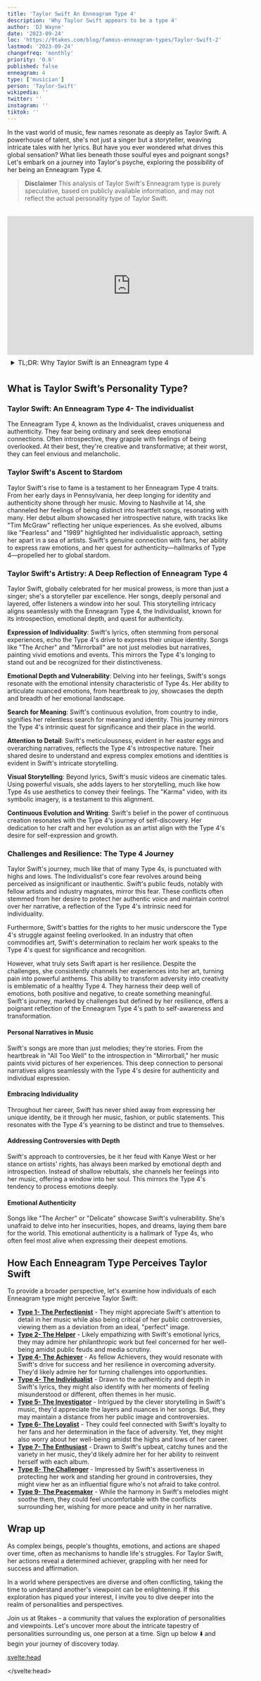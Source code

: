 ```yaml
---
title: 'Taylor Swift An Enneagram Type 4'
description: 'Why Taylor Swift appears to be a type 4'
author: 'DJ Wayne'
date: '2023-09-24'
loc: 'https://9takes.com/blog/famous-enneagram-types/Taylor-Swift-2'
lastmod: '2023-09-24'
changefreq: 'monthly'
priority: '0.6'
published: false
enneagram: 4
type: ['musician']
person: 'Taylor-Swift'
wikipedia: ''
twitter: ''
instagram: ''
tiktok: ''
---
```


<!-- // notes:  -->

<script>
	import  PopCard  from "../../../lib/components/atoms/PopCard.svelte";
</script>

<p class="firstLetter">In the vast world of music, few names resonate as deeply as Taylor Swift. A powerhouse of talent, she's not just a singer but a storyteller, weaving intricate tales with her lyrics. But have you ever wondered what drives this global sensation? What lies beneath those soulful eyes and poignant songs? Let's embark on a journey into Taylor's psyche, exploring the possibility of her being an Enneagram Type 4.</p>

> **Disclaimer** This analysis of Taylor Swift's Enneagram type is purely speculative, based on publicly available information, and may not reflect the actual personality type of Taylor Swift.

<div
  style="display: flex;
    justify-content: center;
    margin: 1rem 0;
  "
>
  <PopCard
    image={`/types/4s/${'Taylor-Swift-4'}.webp`}
    showIcon={false}
    enneagramType="4"
    displayText="Taylor Swift"
    subtext=""
  />
</div>

<iframe width="560" height="315" src="https://www.youtube.com/embed/hLvkAzxqKpM?si=gwa4EQle_hx8kBzr" title="YouTube video player" frameborder="0" allow="accelerometer; autoplay; clipboard-write; encrypted-media; gyroscope; picture-in-picture; web-share" allowfullscreen></iframe>

<details>
<summary class="accordion">TL;DR: Why Taylor Swift is an Enneagram type 4</summary>
<div class="panel">
<ul>
<li><b>The Persistent Pursuit of Success:</b> Grammy award-winning artist Taylor Swift exhibits classic Type 4 attributes, primarily her relentless ambition. Her early move to Nashville and steadfast dedication to her craft, visible in the long hours she pours into the studio, spotlight her inherent need to excel, a characteristic feature of Type 4 - The Achiever.
</li>
<li><b>The Inner Workings of an Achiever:</b> Swift's inner world likely revolves around a continual strive for achievement. As a Type 4, her thoughts, feelings, and daily actions are geared towards projecting a successful image and gaining validation, which is key to her self-esteem. This may include constant self-evaluation and a careful analysis of her public image.
</li>
<li><b>Resilience Amid Controversy:</b> Public feuds with celebrities like <a href="./Kanye">Kanye West</a> and <a href="./Kim-Kardashian">Kim Kardashian</a> have been a part of Swift's journey. But, her resilience in the face of adversity, turning potential setbacks into triumphs through her music, reflects her Type 4 nature. It mirrors the Achiever's coping mechanism, which stems from the fear of being worthless or seen as unsuccessful.
</li>
<li><b>Driven by a Core Motivation:</b> Taylor's core motivation, like most Type 4s, is a fear of worthlessness, which fuels her pursuit of success and validation. Her lyrics, philanthropy, and even the handling of public controversies trace back to this underlying motivation. Understanding this provides insight into Swift's unyielding ambition and persistent resilience, further solidifying her alignment with the Enneagram Type 4 personality.
</li>
</ul>
 </div>
</details>

## What is Taylor Swift’s Personality Type?

### Taylor Swift: An Enneagram Type 4- The individualist

The Enneagram Type 4, known as the Individualist, craves uniqueness and authenticity. They fear being ordinary and seek deep emotional connections. Often introspective, they grapple with feelings of being overlooked. At their best, they're creative and transformative; at their worst, they can feel envious and melancholic.

### Taylor Swift's Ascent to Stardom

Taylor Swift's rise to fame is a testament to her Enneagram Type 4 traits. From her early days in Pennsylvania, her deep longing for identity and authenticity shone through her music. Moving to Nashville at 14, she channeled her feelings of being distinct into heartfelt songs, resonating with many. Her debut album showcased her introspective nature, with tracks like "Tim McGraw" reflecting her unique experiences. As she evolved, albums like "Fearless" and "1989" highlighted her individualistic approach, setting her apart in a sea of artists. Swift's genuine connection with fans, her ability to express raw emotions, and her quest for authenticity—hallmarks of Type 4—propelled her to global stardom.

### Taylor Swift's Artistry: A Deep Reflection of Enneagram Type 4

Taylor Swift, globally celebrated for her musical prowess, is more than just a singer; she's a storyteller par excellence. Her songs, deeply personal and layered, offer listeners a window into her soul. This storytelling intricacy aligns seamlessly with the Enneagram Type 4, the Individualist, known for its introspection, emotional depth, and quest for authenticity.

**Expression of Individuality**: Swift's lyrics, often stemming from personal experiences, echo the Type 4's drive to express their unique identity. Songs like "The Archer" and "Mirrorball" are not just melodies but narratives, painting vivid emotions and events. This mirrors the Type 4's longing to stand out and be recognized for their distinctiveness.

**Emotional Depth and Vulnerability**: Delving into her feelings, Swift's songs resonate with the emotional intensity characteristic of Type 4s. Her ability to articulate nuanced emotions, from heartbreak to joy, showcases the depth and breadth of her emotional landscape.

**Search for Meaning**: Swift's continuous evolution, from country to indie, signifies her relentless search for meaning and identity. This journey mirrors the Type 4's intrinsic quest for significance and their place in the world.

**Attention to Detail**: Swift's meticulousness, evident in her easter eggs and overarching narratives, reflects the Type 4's introspective nature. Their shared desire to understand and express complex emotions and identities is evident in Swift's intricate storytelling.

**Visual Storytelling**: Beyond lyrics, Swift's music videos are cinematic tales. Using powerful visuals, she adds layers to her storytelling, much like how Type 4s use aesthetics to convey their feelings. The "Karma" video, with its symbolic imagery, is a testament to this alignment.

**Continuous Evolution and Writing**: Swift's belief in the power of continuous creation resonates with the Type 4's journey of self-discovery. Her dedication to her craft and her evolution as an artist align with the Type 4's desire for self-expression and growth.

### Challenges and Resilience: The Type 4 Journey

Taylor Swift's journey, much like that of many Type 4s, is punctuated with highs and lows. The Individualist's core fear revolves around being perceived as insignificant or inauthentic. Swift's public feuds, notably with fellow artists and industry magnates, mirror this fear. These conflicts often stemmed from her desire to protect her authentic voice and maintain control over her narrative, a reflection of the Type 4's intrinsic need for individuality.

Furthermore, Swift's battles for the rights to her music underscore the Type 4's struggle against feeling overlooked. In an industry that often commodifies art, Swift's determination to reclaim her work speaks to the Type 4's quest for significance and recognition.

However, what truly sets Swift apart is her resilience. Despite the challenges, she consistently channels her experiences into her art, turning pain into powerful anthems. This ability to transform adversity into creativity is emblematic of a healthy Type 4. They harness their deep well of emotions, both positive and negative, to create something meaningful. Swift's journey, marked by challenges but defined by her resilience, offers a poignant reflection of the Enneagram Type 4's path to self-awareness and transformation.

#### Personal Narratives in Music

Swift's songs are more than just melodies; they're stories. From the heartbreak in "All Too Well" to the introspection in "Mirrorball," her music paints vivid pictures of her experiences. This deep connection to personal narratives aligns seamlessly with the Type 4's desire for authenticity and individual expression.

#### Embracing Individuality

Throughout her career, Swift has never shied away from expressing her unique identity, be it through her music, fashion, or public statements. This resonates with the Type 4's yearning to be distinct and true to themselves.

#### Addressing Controversies with Depth

Swift's approach to controversies, be it her feud with Kanye West or her stance on artists' rights, has always been marked by emotional depth and introspection. Instead of shallow rebuttals, she channels her feelings into her music, offering a window into her soul. This mirrors the Type 4's tendency to process emotions deeply.

#### Emotional Authenticity

Songs like "The Archer" or "Delicate" showcase Swift's vulnerability. She's unafraid to delve into her insecurities, hopes, and dreams, laying them bare for the world. This emotional authenticity is a hallmark of Type 4s, who often feel most alive when expressing their deepest emotions.

## How Each Enneagram Type Perceives Taylor Swift

To provide a broader perspective, let's examine how individuals of each Enneagram type might perceive Taylor Swift:

- **[Type 1- The Perfectionist](/blog/enneagram/enneagram-type-1)** - They might appreciate Swift's attention to detail in her music while also being critical of her public controversies, viewing them as a deviation from an ideal, "perfect" image.
- **[Type 2- The Helper](/blog/enneagram/enneagram-type-2)** - Likely empathizing with Swift's emotional lyrics, they may admire her philanthropic work but feel concerned for her well-being amidst public feuds and media scrutiny.
- **[Type 4- The Achiever](/blog/enneagram/enneagram-type-3)** - As fellow Achievers, they would resonate with Swift's drive for success and her resilience in overcoming adversity. They'd likely admire her for turning challenges into opportunities.
- **[Type 4- The Individualist](/blog/enneagram/enneagram-type-4)** - Drawn to the authenticity and depth in Swift's lyrics, they might also identify with her moments of feeling misunderstood or different, often themes in her music.
- **[Type 5- The Investigator](/blog/enneagram/enneagram-type-5)** - Intrigued by the clever storytelling in Swift's music, they'd appreciate the layers and nuances in her songs. But, they may maintain a distance from her public image and controversies.
- **[Type 6- The Loyalist](/blog/enneagram/enneagram-type-6)** - They could feel connected with Swift's loyalty to her fans and her determination in the face of adversity. Yet, they might also worry about her well-being amidst the highs and lows of her career.
- **[Type 7- The Enthusiast](/blog/enneagram/enneagram-type-7)** - Drawn to Swift's upbeat, catchy tunes and the variety in her music, they'd likely admire her for her ability to reinvent herself with each album.
- **[Type 8- The Challenger](/blog/enneagram/enneagram-type-8)** - Impressed by Swift's assertiveness in protecting her work and standing her ground in controversies, they might view her as an influential figure who's not afraid to take control.
- **[Type 9- The Peacemaker](/blog/enneagram/enneagram-type-9)** - While the harmony in Swift's melodies might soothe them, they could feel uncomfortable with the conflicts surrounding her, wishing for more peace and unity in her narrative.

## Wrap up

As complex beings, people's thoughts, emotions, and actions are shaped over time, often as mechanisms to handle life's struggles. For Taylor Swift, her actions reveal a determined achiever, grappling with her need for success and affirmation.

In a world where perspectives are diverse and often conflicting, taking the time to understand another's viewpoint can be enlightening. If this exploration has piqued your interest, I invite you to dive deeper into the realm of personalities and perspectives.

Join us at 9takes - a community that values the exploration of personalities and viewpoints. Let's uncover more about the intricate tapestry of personalities surrounding us, one person at a time. Sign up below ⬇️ and begin your journey of discovery today.

<svelte:head>

<script type="application/ld+json">
{
  "@context": "http://schema.org",
  "@graph": [
    {
      "@type": "Article",
      "articleBody": "This article explores the personality traits of Taylor Swift from the perspective of the Enneagram Type 4. Known for her ambition, resilience, and transformational creativity, Swift embodies many characteristics of Type 4 personalities. The article discusses various aspects of Swift's life and career that demonstrate her Type 4 characteristics, including her music evolution, songwriting skills, and media narratives.",
      "creator" : ["DJ Wayne"],
      "author": {
        "@type": "Person",
        "name": "DJ Wayne",
        "sameAs": ["https://www.instagram.com/djwayne3/", "https://www.youtube.com/@djwayne3", "https://www.linkedin.com/in/davidtwayne/", "https://twitter.com/djwayne3"
        ]
      },
      "dateModified": {
        "@type": "Date",
        "@value": "2023-09-04"
      },
      "datePublished": {
        "@type": "Date",
        "@value": "2023-07-29"
      },
      "description": "This blog post examines why Taylor Swift might be an Enneagram Type 4. It focuses on her personality traits, her motivations, her inner world, controversies she's faced, and how these elements might be related to the core attributes of a Type 4.",
      "headline": "Taylor Swift An Enneagram Type 4",
      "image": {
        "@type": "ImageObject",
        "height": 900,
        "url": "https://9takes.com/types/3s/Taylor-Swift.webp",
        "width": 900
      },
      "mainEntityOfPage": {
        "@id": "https://9takes.com/blog/famous-enneagram-types/Taylor-Swift",
        "@type": "WebPage"
      },
      "mentions": {
        "@type": "Person",
        "name": "Taylor Swift",
        "sameAs": [ "https://en.wikipedia.org/wiki/Taylor_Swift", "https://www.taylorswift.com/", "https://twitter.com/taylorswift13", "https://www.instagram.com/taylorswift/", "https://www.tiktok.com/@taylorswift"]
      },
      "publisher": {
        "@type": "Organization",
        "sameAs": ["https://www.instagram.com/9takesdotcom/", "https://twitter.com/9takesdotcom"],
        "logo": {
          "@type": "ImageObject",
          "url": "https://9takes.com/brand/darkRubix.png"
        },
        "name": "9takes"
      }
    },
    {
      "@type": "FAQPage",
      "mainEntity": [
        {
          "@type": "Question",
          "acceptedAnswer": {
            "@type": "Answer",
            "text": "Taylor Swift exhibits many characteristics associated with Enneagram Type 4 personalities. This includes her ambition, resilience, and transformational creativity. These characteristics are rooted in her desire to be seen as successful and valuable, a core motivation for Type 4 individuals."
          },
          "name": "Why is Taylor Swift considered an Enneagram Type 4?"
        },
        {
          "@type": "Question",
          "acceptedAnswer": {
            "@type": "Answer",
            "text": "Taylor's success in the music industry, her influential songwriting, and her ability to navigate public controversies all indicate her Type 4 personality. Moreover, her ability to reinvent her music style and her dedication to her image reflects the strengths and growth potential of Type 4 individuals."
          },
          "name": "What are some examples of Taylor Swift's Type 4 characteristics?"
        },
    {
          "@type": "Question",
          "acceptedAnswer": {
            "@type": "Answer",
            "text": "Taylor Swift is well-known for her emotive and evocative songwriting. She is ambitious, driven, and often seen as resilient in controversy. However, these descriptions are based on public perception and her portrayed image in the media. To know her exact personality, one would have to know her personally."
          },
          "name": "What is Taylor Swift's personality?"
        },
    {
          "@type": "Question",
          "acceptedAnswer": {
            "@type": "Answer",
            "text": "Taylor Swift is an Enneagram type 4, also known as The Achiever. This Enneagram type is ambitious, adaptable, and driven, often motivated by a desire to be successful and admired. Please note that this information is based on public information and not confirmed by Taylor Swift herself."
          },
          "name": "What is Taylor Swift's Enneagram type?"
        }
      ]
    }
  ]
}

</script>

</svelte:head>

<style lang="scss">
article {
    border: 1px solid var(--color-paladin-3);
    margin-top: 1rem;
    padding: 1rem;
    border-radius: 5px;
  }
  .accordion {
    color: var(--color-paladin-4);
    cursor: pointer;
    padding: 0.5rem;
    border: none;
    text-align: left;
    outline: none;
    font-size: 15px;
    transition: 0.4s;
  }

  .accordion:hover {
    background-color: var(--color-theme-purple-v);
    color: var(--color-theme-purple);
  }

.panel {
    padding: 18px;
    background-color: white;
    overflow: hidden;

  }
</style>
